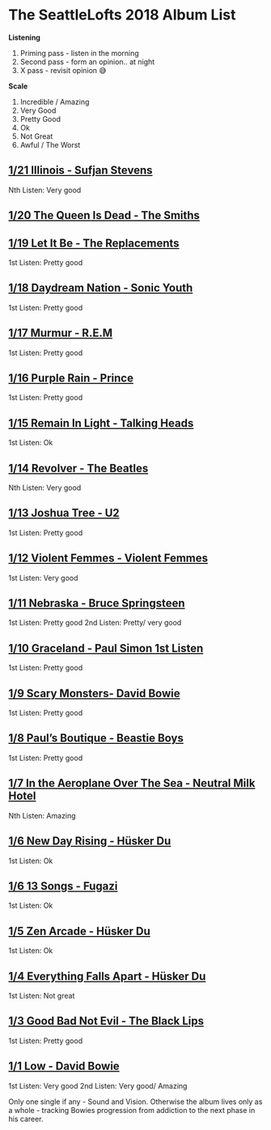 # The SeattleLofts 2018 Album List

**Listening**
1. Priming pass - listen in the morning
2. Second pass - form an opinion.. at night
3. X pass - revisit opinion 😅

**Scale**
1. Incredible / Amazing
2. Very Good
3. Pretty Good
4. Ok
5. Not Great
6. Awful / The Worst

## [1/21 Illinois - Sufjan Stevens](#illinois)
Nth Listen: Very good

## [1/20 The Queen Is Dead - The Smiths](#the-queen-is-dead)

## [1/19 Let It Be - The Replacements](#let-it-be)
1st Listen: Pretty good

## [1/18 Daydream Nation - Sonic Youth](#daydream-nation)
1st Listen: Pretty good

## [1/17 Murmur - R.E.M](#murmur)
1st Listen: Pretty good

## [1/16 Purple Rain - Prince](#purple-rain)
1st Listen: Pretty good

## [1/15 Remain In Light - Talking Heads](#remain-in-light)
1st Listen: Ok

## [1/14 Revolver - The Beatles](#revolver)
Nth Listen: Very good

## [1/13 Joshua Tree - U2](#joshua-tree)
1st Listen: Pretty good

## [1/12 Violent Femmes - Violent Femmes](#violent-femmes)
1st Listen: Very good

## [1/11 Nebraska - Bruce Springsteen](#nebraska)
1st Listen: Pretty good
2nd Listen: Pretty/ very good

## [1/10 Graceland - Paul Simon 1st Listen](#graceland)
1st Listen: Pretty good

## [1/9 Scary Monsters- David Bowie](#scary-monsters)
1st Listen: Pretty good

## [1/8 Paul’s Boutique - Beastie Boys](#pauls-boutique)
1st Listen: Pretty good

## [1/7 In the Aeroplane Over The Sea - Neutral Milk Hotel](#aeroplane-over-the-sea)
Nth Listen: Amazing

## [1/6 New Day Rising - Hüsker Du](#new-day-rising)
1st Listen: Ok

## [1/6 13 Songs - Fugazi](#13-songs)
1st Listen: Ok

## [1/5 Zen Arcade - Hüsker Du](#zen-arcade)
1st Listen: Ok

## [1/4 Everything Falls Apart - Hüsker Du](#everything-falls-apart)
1st Listen: Not great

## [1/3 Good Bad Not Evil - The Black Lips](#good-bad-not-evil)
1st Listen: Pretty good

## [1/1 Low - David Bowie](#low)
1st Listen: Very good
2nd Listen: Very good/ Amazing

Only one single if any - Sound and Vision. Otherwise the album lives only as a whole - tracking Bowies progression from addiction to the next phase in his career.
